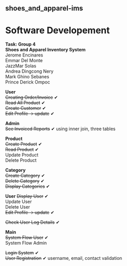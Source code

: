## shoes_and_apparel-ims
# Software Developement

**Task: Group 4** <br>
**Shoes and Apparel Inventory System** <br>
Jerome Encinares <br>
Emmar Del Monte <br>
JazzMar Solas <br>
Andrea Dingcong Nery <br>
Mark Ghino Sebanes <br>
Prince Derick Ompoc <br>

**User** <br>
~~Creating Order/Invoice~~ ✔ <br>
~~Read All Product~~ ✔ <br>
~~Create Customer~~ ✔  <br>
~~Edit Profile -> update~~  ✔ <br>

**Admin** <br>
~~See Invoiced Reports~~ ✔ using inner join, three tables  <br>

**Product** <br>
~~Create Product~~ ✔ <br>
~~Read Product~~ ✔ <br>
Update Product <br>
Delete Product <br>

**Category** <br>
~~Create Category~~ ✔ <br>
~~Delete Category~~ ✔ <br>
~~Display Categories~~ ✔ <br>

**User**
~~Display User~~ ✔ <br>
Update User <br>
Delete User <br>
~~Edit Profile -> update~~ ✔ <br>

~~Check User Log Details~~ ✔ <br>

**Main** <br>
~~System Flow User~~ ✔ <br>
System Flow Admin <br>

~~Login System~~ ✔ <br>
~~User Registration~~ ✔ username, email, contact validation <br>
